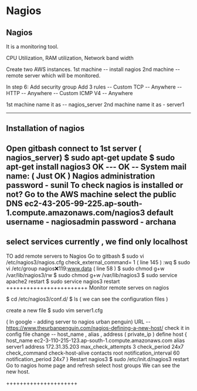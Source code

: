 # Nagios
Nagios
---------------------
It is a monitoring tool.

CPU Utilization, RAM utilization,  Network band width

Create two AWS instances.
1st machine -- install nagios
2nd machine -- remote server which will be monitored.

In step 6:   Add  security group
Add 3 rules
   -- Custom TCP			--  Anywhere
   --  HTTP			--  Anywhere
   --  Custom ICMP V4		--  Anywhere

	
1st machine  name it as --  nagios_server
2nd machine name it as  - server1

-------
Installation of nagios
---------------------------
Open gitbash  connect to  1st server  ( nagios_server) 
$ sudo  apt-get update
$ sudo apt-get install nagios3
OK --- OK  --  System mail name:  ( Just OK ) 
Nagios administration password - sunil
To check nagios is installed or not?
Go to the AWS machine
select the public DNS 
ec2-43-205-99-225.ap-south-1.compute.amazonaws.com/nagios3
default username - nagiosadmin
password - archana
------------------------------------
select services
currently , we find only  localhost
-----------------
TO add remote servers  to Nagios
Go to gitbash
$ sudo  vi  /etc/nagios3/nagios.cfg
check_external_command= 1       ( line 145 )
:wq
$ sudo   vi   /etc/group
nagios:x:119:www.data             ( line 58 )
$ sudo chmod  g+w  /var/lib/nagios3/rw
$ sudo chmod  g+w  /var/lib/nagios3
$ sudo service apache2 restart
$ sudo service nagios3 restart
++++++++++++++++++++++++
Monitor remote serves on nagios

$ cd  /etc/nagios3/conf.d/
$  ls    ( we can see the configuration files )

create a new file
$ sudo  vim  server1.cfg

( In google  -  adding server to nagios  urban penguin)
URL --  https://www.theurbanpenguin.com/nagios-defining-a-new-host/ 
check it in config file
change -- host_name , alias   , address ( private_ip )
define host {
  host_name ec2-3-110-215-123.ap-south-1.compute.amazonaws.com
  alias server1
  address 172.31.35.203
  max_check_attempts 3
  check_period 24x7
  check_command check-host-alive
  contacts root
  notification_interval 60
  notification_period 24x7
}
Restart nagios3
$ sudo   /etc/init.d/nagios3  restart
Go to nagios home page  and refresh
select host groups
We can see the new host.

+++++++++++++++++++++
